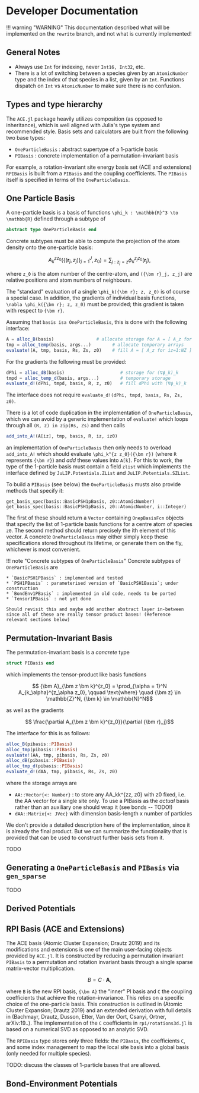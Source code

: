 
# Developer Documentation

!!! warning "WARNING"
    This documentation described what will be implemented on the `rewrite` branch, and not what is currently implemented!

## General Notes

 * Always use `Int` for indexing, never `Int16, Int32`, etc.
 * There is a lot of switching between a species given by an `AtomicNumber` type and the index of that species in a list, given by an `Int`. Functions dispatch on `Int` vs `AtomicNumber` to make sure there is no confusion.

## Types and type hierarchy

The `ACE.jl` package heavily utilizes composition (as opposed to inheritance), which is well aligned with Julia's type system and recommended style. Basis sets and calculators are built from the following two base types:

* `OneParticleBasis` : abstract supertype of a 1-particle basis
* `PIBasis` : concrete implementation of a permutation-invariant basis

For example, a rotation-invariant site energy basis set (ACE and extensions) `RPIBasis` is built from a `PIBasis` and the coupling coefficients. The `PIBasis` itself is specified in terms of the `OneParticleBasis`.

## One Particle Basis

A one-particle basis is a basis of functions ``\phi_k : \mathbb{R}^3 \to \mathbb{R}`` defined through a subtype of
```julia
abstract type OneParticleBasis end
```
Concrete subtypes must be able to compute the projection of the atom density onto the one-particle basis:
```math
  A_{k}^{z z_0}( \{ ({\bm r}_j, z_j) \}_{j = 1}^J, z_0 )
   = \sum_{j : z_j = z} \phi_k^{z_j z_0}({\bm r}_j),
```
where ``z_0`` is the atom number of the centre-atom, and ``({\bm r}_j, z_j)`` are relative positions and atom numbers of neighbours.

The "standard" evaluation of a single ``\phi_k({\bm r}; z, z_0)`` is of course a special case. In addition, the gradients of individual basis functions, ``\nabla \phi_k({\bm r}; z, z_0)`` must be provided; this gradient is taken with respect to ``{\bm r}``.

Assuming that `basis isa OneParticleBasis`, this is done with the following interface:
```julia
A = alloc_B(basis)                # allocate storage for A = [ A_z for iz=1:NZ ]
tmp = alloc_temp(basis, args...)        # allocate temporary arrays
evaluate!(A, tmp, basis, Rs, Zs, z0)    # fill A = [ A_z for iz=1:NZ ]
```
For the gradients the following must be provided:
```julia
dPhi = alloc_dB(basis)                     # storage for (∇ϕ_k)_k
tmpd = alloc_temp_d(basis, args...)        # temporary storage
evaluate_d!(dPhi, tmpd, basis, R, z, z0)   # fill dPhi with (∇ϕ_k)_k
```
The interface does not require `evaluate_d!(dPhi, tmpd, basis, Rs, Zs, z0)`.

There is a lot of code duplication in the implementation of `OneParticleBasis`, which we can avoid by a generic implementation of `evaluate!` which loops through all `(R, z) in zip(Rs, Zs)` and then calls
```julia
add_into_A!(A[iz], tmp, basis, R, iz, iz0)
```
an implementation of `OneParticleBasis` then only needs to overload `add_into_A!` which should evaluate ``\phi_k^{z z_0}({\bm r})`` (where `R` represents ``{\bm r}``) and *add* these values into `A[k]`.
For this to work, the type of the 1-particle basis must contain a field `zlist` which implements the interface defined by `JuLIP.Potentials.ZList` and `JuLIP.Potentials.SZList`.

To build a `PIBasis` (see below) the `OneParticleBasis` musts also provide methods that specify it:
```
get_basis_spec(basis::BasicPSH1pBasis, z0::AtomicNumber)
get_basis_spec(basis::BasicPSH1pBasis, z0::AtomicNumber, i::Integer)
```
The first of these should return a `Vector` containing `OnepBasisFcn` objects that specify the list of 1-particle basis functions for a centre atom of species `z0`. The second method should return precisely the ith element of this vector. A concrete `OneParticleBasis` may either simply keep these specifications stored throughout its lifetime, or generate them on the fly, whichever is most convenient.

!!! note "Concrete subtypes of `OneParticleBasis`"
    Concrete subtypes of `OneParticleBasis` are

    * `BasicPSH1PBasis` : implemented and tested
    * `PSH1PBasis` : parameterised version of `BasicPSH1Basis`; under construction
    * `BondEnv1PBasis` : implemented in old code, needs to be ported
    * `Tensor1PBasis` : not yet done

    Should revisit this and maybe add another abstract layer in-between since all of these are really tensor product bases! (Reference relevant sections below)


## Permutation-Invariant Basis

The permutation-invariant basis is a *concrete* type
```julia
struct PIBasis end
```
which implements the tensor-product like basis functions
```math
   {\bm A}_{\bm z \bm k}^{z_0}
   =
   \prod_{\alpha = 1}^N A_{k_\alpha}^{z_\alpha z_0},
   \qquad \text{where} \quad
   {\bm z} \in \mathbb{Z}^N, {\bm k} \in \mathbb{N}^N
```
as well as the gradients
```math
   \frac{\partial A_{\bm z \bm k}^{z_0}}{\partial {\bm r}_j}
```
The interface for this is as follows:
```julia
alloc_B(pibasis::PIBasis)
alloc_tmp(pibasis::PIBasis)
evaluate!(AA, tmp, pibasis, Rs, Zs, z0)
alloc_dB(pibasis::PIBasis)
alloc_tmp_d(pibasis::PIBasis)
evaluate_d!(dAA, tmp, pibasis, Rs, Zs, z0)
```
where the storage arrays are
* `AA::Vector{<: Number}` : to store any AA_kk^{zz, z0} with z0 fixed, i.e. the AA vector for a single site only. To use a PIBasis as the *actual* basis rather than an auxiliary one should wrap it (see bonds -- TODO!)
* `dAA::Matrix{<: JVec}` with dimension basis-length x number of particles

We don't provide a detailed description here of the implementation, since it is already the final product. But we can summarize the functionality that is provided that can be used to construct further basis sets from it.

TODO

## Generating a `OneParticleBasis` and `PIBasis` via `gen_sparse`

TODO


## Derived Potentials



## RPI Basis (ACE and Extensions)

The ACE basis (Atomic Cluster Expansion; Drautz 2019) and its modifications and extensions is one of the main user-facing objects provided by `ACE.jl`.
It is constructed by reducing a permutation invariant `PIBasis` to a permutation and rotation invariant basis through a single sparse matrix-vector multiplication.
```math
 B = C \cdot {\bm A},
```
where ``B`` is the new RPI basis, ``{\bm A}`` the "inner" PI basis and ``C`` the coupling coefficients that achieve the rotation-invariance. This relies on a specific choice of the one-particle basis. This construction is outlined in (Atomic Cluster Expansion; Drautz 2019) and an extended derivation with full details in (Bachmayr, Drautz, Dusson, Etter, Van der Oort, Csanyi, Ortner, arXiv:19..). The implementation of the ``C`` coefficients in `rpi/rotations3d.jl` is based on a numerical SVD as opposed to an analytic SVD.

The `RPIBasis` type stores only three fields: the `PIBasis`, the coefficients ``C``, and some index management to map the local site basis into a global basis (only needed for multiple species).

TODO: discuss the classes of 1-particle bases that are allowed.



## Bond-Environment Potentials
